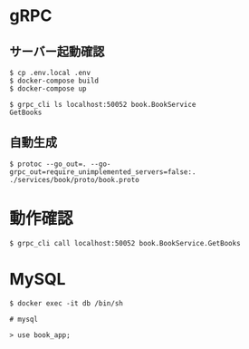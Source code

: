 # gRPC

## サーバー起動確認

```
$ cp .env.local .env
$ docker-compose build
$ docker-compose up

$ grpc_cli ls localhost:50052 book.BookService
GetBooks
```

## 自動生成
```
$ protoc --go_out=. --go-grpc_out=require_unimplemented_servers=false:. ./services/book/proto/book.proto
```

# 動作確認

```
$ grpc_cli call localhost:50052 book.BookService.GetBooks
```

# MySQL

```
$ docker exec -it db /bin/sh

# mysql

> use book_app;
```
